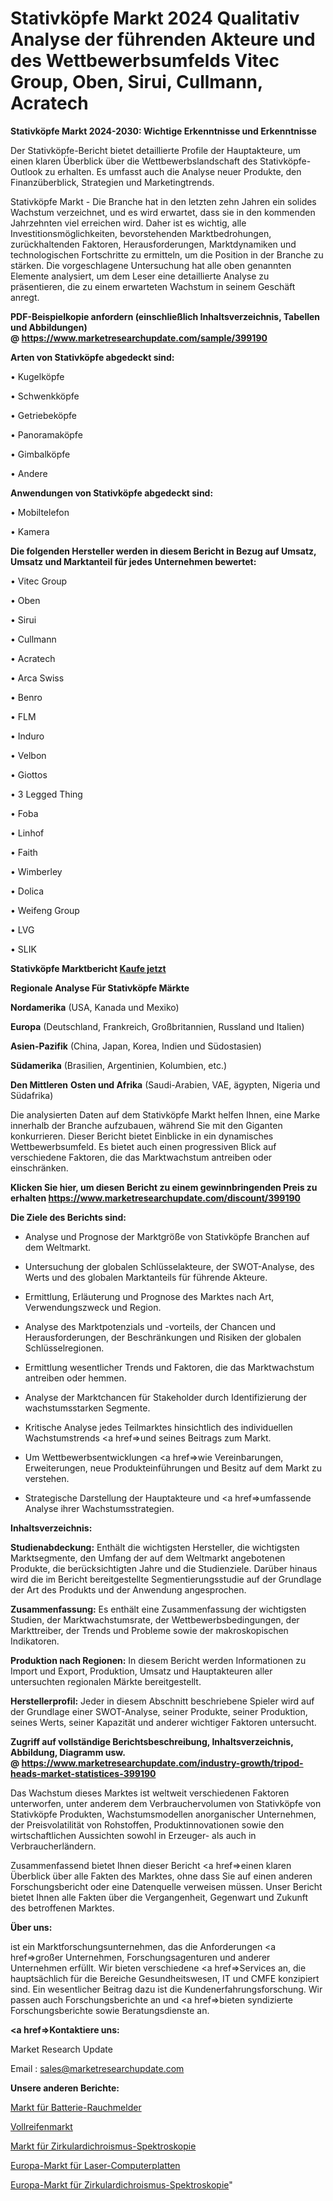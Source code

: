 # Stativköpfe Markt 2024 Qualitativ Analyse der führenden Akteure und des Wettbewerbsumfelds Vitec Group, Oben, Sirui, Cullmann, Acratech

<strong>Stativköpfe Markt 2024-2030: Wichtige Erkenntnisse und Erkenntnisse</strong>

Der Stativköpfe-Bericht bietet detaillierte Profile der Hauptakteure, um einen klaren Überblick über die Wettbewerbslandschaft des Stativköpfe-Outlook zu erhalten. Es umfasst auch die Analyse neuer Produkte, den Finanzüberblick, Strategien und Marketingtrends.

Stativköpfe Markt - Die Branche hat in den letzten zehn Jahren ein solides Wachstum verzeichnet, und es wird erwartet, dass sie in den kommenden Jahrzehnten viel erreichen wird. Daher ist es wichtig, alle Investitionsmöglichkeiten, bevorstehenden Marktbedrohungen, zurückhaltenden Faktoren, Herausforderungen, Marktdynamiken und technologischen Fortschritte zu ermitteln, um die Position in der Branche zu stärken. Die vorgeschlagene Untersuchung hat alle oben genannten Elemente analysiert, um dem Leser eine detaillierte Analyse zu präsentieren, die zu einem erwarteten Wachstum in seinem Geschäft anregt.

<strong><b>PDF-Beispielkopie anfordern (einschließlich Inhaltsverzeichnis, Tabellen und Abbildungen) @ </b></strong><strong><a href=https://www.marketresearchupdate.com/sample/399190><strong>https://www.marketresearchupdate.com/sample/399190</u></a></strong></strong>

<strong>Arten von Stativköpfe abgedeckt sind:</strong>

• Kugelköpfe

• Schwenkköpfe

• Getriebeköpfe

• Panoramaköpfe

• Gimbalköpfe

• Andere

<strong>Anwendungen von Stativköpfe abgedeckt sind:</strong>

• Mobiltelefon

• Kamera

<strong>Die folgenden Hersteller werden in diesem Bericht in Bezug auf Umsatz, Umsatz und Marktanteil für jedes Unternehmen bewertet:</strong>

• Vitec Group

• Oben

• Sirui

• Cullmann

• Acratech

• Arca Swiss

• Benro

• FLM

• Induro

• Velbon

• Giottos

• 3 Legged Thing

• Foba

• Linhof

• Faith

• Wimberley

• Dolica

• Weifeng Group

• LVG

• SLIK

<strong>Stativköpfe Marktbericht <a href=https://www.marketresearchupdate.com/buynow/399190>Kaufe jetzt</a></strong>

<strong>Regionale Analyse Für Stativköpfe Märkte</strong>

<strong>Nordamerika</strong> (USA, Kanada und Mexiko)

<strong>Europa</strong> (Deutschland, Frankreich, Großbritannien, Russland und Italien)

<strong>Asien-Pazifik</strong> (China, Japan, Korea, Indien und Südostasien)

<strong>Südamerika</strong> (Brasilien, Argentinien, Kolumbien, etc.)

<strong>Den Mittleren</strong> <strong>Osten und Afrika</strong> (Saudi-Arabien, VAE, ägypten, Nigeria und Südafrika)

Die analysierten Daten auf dem Stativköpfe Markt helfen Ihnen, eine Marke innerhalb der Branche aufzubauen, während Sie mit den Giganten konkurrieren. Dieser Bericht bietet Einblicke in ein dynamisches Wettbewerbsumfeld. Es bietet auch einen progressiven Blick auf verschiedene Faktoren, die das Marktwachstum antreiben oder einschränken.

<strong>Klicken Sie hier, um diesen Bericht zu einem gewinnbringenden Preis zu erhalten
</strong><strong><a href=https://www.marketresearchupdate.com/discount/399190>https://www.marketresearchupdate.com/discount/399190</b></u></strong></a>

<strong>Die Ziele des Berichts sind:</strong>

- Analyse und Prognose der Marktgröße von Stativköpfe Branchen auf dem Weltmarkt.

- Untersuchung der globalen Schlüsselakteure, der SWOT-Analyse, des Werts und des globalen Marktanteils für führende Akteure.

- Ermittlung, Erläuterung und Prognose des Marktes nach Art, Verwendungszweck und Region.

- Analyse des Marktpotenzials und -vorteils, der Chancen und Herausforderungen, der Beschränkungen und Risiken der globalen Schlüsselregionen.

- Ermittlung wesentlicher Trends und Faktoren, die das Marktwachstum antreiben oder hemmen.

- Analyse der Marktchancen für Stakeholder durch Identifizierung der wachstumsstarken Segmente.

- Kritische Analyse jedes Teilmarktes hinsichtlich des individuellen Wachstumstrends <a href=>und</a> seines Beitrags zum Markt.

- Um Wettbewerbsentwicklungen <a href=>wie</a> Vereinbarungen, Erweiterungen, neue Produkteinführungen und Besitz auf dem Markt zu verstehen.

- Strategische Darstellung der Hauptakteure und <a href=>umfas</a>sende Analyse ihrer Wachstumsstrategien.

<strong>Inhaltsverzeichnis:</strong>

<strong>Studienabdeckung:</strong> Enthält die wichtigsten Hersteller, die wichtigsten Marktsegmente, den Umfang der auf dem Weltmarkt angebotenen Produkte, die berücksichtigten Jahre und die Studienziele. Darüber hinaus wird die im Bericht bereitgestellte Segmentierungsstudie auf der Grundlage der Art des Produkts und der Anwendung angesprochen.

<strong>Zusammenfassung:</strong> Es enthält eine Zusammenfassung der wichtigsten Studien, der Marktwachstumsrate, der Wettbewerbsbedingungen, der Markttreiber, der Trends und Probleme sowie der makroskopischen Indikatoren.

<strong>Produktion nach Regionen:</strong> In diesem Bericht werden Informationen zu Import und Export, Produktion, Umsatz und Hauptakteuren aller untersuchten regionalen Märkte bereitgestellt.

<strong>Herstellerprofil:</strong> Jeder in diesem Abschnitt beschriebene Spieler wird auf der Grundlage einer SWOT-Analyse, seiner Produkte, seiner Produktion, seines Werts, seiner Kapazität und anderer wichtiger Faktoren untersucht.

<strong><b>Zugriff auf vollständige Berichtsbeschreibung, Inhaltsverzeichnis, Abbildung, Diagramm usw. @ </b></strong><strong><a href=https://www.marketresearchupdate.com/industry-growth/tripod-heads-market-statistices-399190>https://www.marketresearchupdate.com/industry-growth/tripod-heads-market-statistices-399190</a></strong>

Das Wachstum dieses Marktes ist weltweit verschiedenen Faktoren unterworfen, unter anderem dem Verbrauchervolumen von Stativköpfe von Stativköpfe Produkten, Wachstumsmodellen anorganischer Unternehmen, der Preisvolatilität von Rohstoffen, Produktinnovationen sowie den wirtschaftlichen Aussichten sowohl in Erzeuger- als auch in Verbraucherländern.

Zusammenfassend bietet Ihnen dieser Bericht <a href=>einen</a> klaren Überblick über alle Fakten des Marktes, ohne dass Sie auf einen anderen Forschungsbericht oder eine Datenquelle verweisen müssen. Unser Bericht bietet Ihnen alle Fakten über die Vergangenheit, Gegenwart und Zukunft des betroffenen Marktes.

<strong>Über uns:</strong>

 ist ein Marktforschungsunternehmen, das die Anforderungen <a href=>großer</a> Unternehmen, Forschungsagenturen und anderer Unternehmen erfüllt. Wir bieten verschiedene <a href=>Services</a> an, die hauptsächlich für die Bereiche Gesundheitswesen, IT und CMFE konzipiert sind. Ein wesentlicher Beitrag dazu ist die Kundenerfahrungsforschung. Wir passen auch Forschungsberichte an und <a href=>bieten</a> syndizierte Forschungsberichte sowie Beratungsdienste an.

<strong><a href=>Kontaktiere uns:</a></strong>

Market Research Update

Email : sales@marketresearchupdate.com

<strong>Unsere anderen Berichte:</strong>

<a href=https://www.linkedin.com/pulse/battery-smoke-alarms-market-size-growth-set>Markt für Batterie-Rauchmelder</a>

<a href=https://www.linkedin.com/pulse/solid-tyre-market-size-emerging-trends-consumption>Vollreifenmarkt</a>

<a href=https://www.linkedin.com/pulse/circular-dichroism-spectroscopy-market-report-2023-top>Markt für Zirkulardichroismus-Spektroskopie</a>

<a href=https://www.linkedin.com/pulse/europe-laser-computer-plate-market-2023-new-comprehensive>Europa-Markt für Laser-Computerplatten</a>

<a href=https://www.linkedin.com/pulse/europe-circular-dichroism-spectroscopy-market-2030-future>Europa-Markt für Zirkulardichroismus-Spektroskopie</a>"
